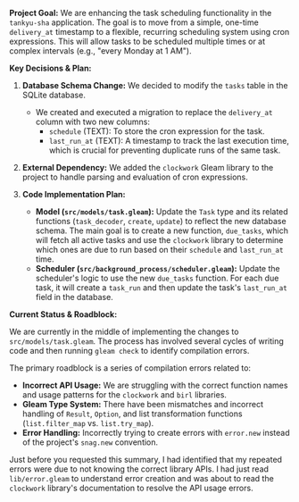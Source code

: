 **Project Goal:** We are enhancing the task scheduling functionality in the `tankyu-sha` application. The goal is to move from a simple, one-time `delivery_at` timestamp to a flexible, recurring scheduling system using cron expressions. This will allow tasks to be scheduled multiple times or at complex intervals (e.g., "every Monday at 1 AM").

**Key Decisions & Plan:**

1.  **Database Schema Change:** We decided to modify the `tasks` table in the SQLite database.
    *   We created and executed a migration to replace the `delivery_at` column with two new columns:
        *   `schedule` (TEXT): To store the cron expression for the task.
        *   `last_run_at` (TEXT): A timestamp to track the last execution time, which is crucial for preventing duplicate runs of the same task.

2.  **External Dependency:** We added the `clockwork` Gleam library to the project to handle parsing and evaluation of cron expressions.

3.  **Code Implementation Plan:**
    *   **Model (`src/models/task.gleam`):** Update the `Task` type and its related functions (`task_decoder`, `create`, `update`) to reflect the new database schema. The main goal is to create a new function, `due_tasks`, which will fetch all active tasks and use the `clockwork` library to determine which ones are due to run based on their `schedule` and `last_run_at` time.
    *   **Scheduler (`src/background_process/scheduler.gleam`):** Update the scheduler's logic to use the new `due_tasks` function. For each due task, it will create a `task_run` and then update the task's `last_run_at` field in the database.

**Current Status & Roadblock:**

We are currently in the middle of implementing the changes to `src/models/task.gleam`. The process has involved several cycles of writing code and then running `gleam check` to identify compilation errors.

The primary roadblock is a series of compilation errors related to:
*   **Incorrect API Usage:** We are struggling with the correct function names and usage patterns for the `clockwork` and `birl` libraries.
*   **Gleam Type System:** There have been mismatches and incorrect handling of `Result`, `Option`, and list transformation functions (`list.filter_map` vs. `list.try_map`).
*   **Error Handling:** Incorrectly trying to create errors with `error.new` instead of the project's `snag.new` convention.

Just before you requested this summary, I had identified that my repeated errors were due to not knowing the correct library APIs. I had just read `lib/error.gleam` to understand error creation and was about to read the `clockwork` library's documentation to resolve the API usage errors.